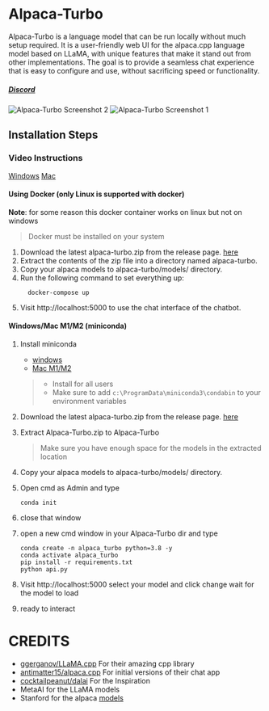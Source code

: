 # Alpaca-Turbo

Alpaca-Turbo is a language model that can be run locally without much setup required. It is a user-friendly web UI for the alpaca.cpp language model based on LLaMA, with unique features that make it stand out from other implementations. The goal is to provide a seamless chat experience that is easy to configure and use, without sacrificing speed or functionality.

##### [Discord](https://discord.gg/pm4JzCBHNn)

![Alpaca-Turbo Screenshot 2](./screenshots/screenshot2.png)
![Alpaca-Turbo Screenshot 1](./screenshots/screenshot1.png)

## Installation Steps

### Video Instructions
[Windows](https://drive.google.com/file/d/1771mvqo6LgU8El1A8-m4vxXHPE-gy91u/view?usp=sharing)
[Mac](https://www.youtube.com/watch?v=bGcrTGsSNaY)

#### Using Docker (only Linux is supported with docker)

**Note**: for some reason this docker container works on linux but not on windows

> Docker must be installed on your system

1. Download the latest alpaca-turbo.zip from the release page. [here](https://github.com/ViperX7/Alpaca-Turbo/releases/)
2. Extract the contents of the zip file into a directory named alpaca-turbo.
3. Copy your alpaca models to alpaca-turbo/models/ directory.
4. Run the following command to set everything up:
   ```
     docker-compose up
   ```
5. Visit http://localhost:5000 to use the chat interface of the chatbot.

#### Windows/Mac M1/M2 (miniconda)

1. Install miniconda 
    - [windows](https://repo.anaconda.com/miniconda/Miniconda3-latest-Windows-x86_64.exe) 
    - [Mac M1/M2](https://repo.anaconda.com/miniconda/Miniconda3-latest-MacOSX-arm64.pkg)

   > - Install for all users
   > - Make sure to add `c:\ProgramData\miniconda3\condabin` to your environment variables

2. Download the latest alpaca-turbo.zip from the release page. [here](https://github.com/ViperX7/Alpaca-Turbo/releases/)
3. Extract Alpaca-Turbo.zip to Alpaca-Turbo
   > Make sure you have enough space for the models in the extracted location
4. Copy your alpaca models to alpaca-turbo/models/ directory.
5. Open cmd as Admin and type
   ```
   conda init
   ```
6. close that window
7. open a new cmd window in your Alpaca-Turbo dir and type
   ```
   conda create -n alpaca_turbo python=3.8 -y
   conda activate alpaca_turbo
   pip install -r requirements.txt
   python api.py
   ```
8. Visit http://localhost:5000 select your model and click change wait for the model to load
9. ready to interact

# CREDITS

- [ggerganov/LLaMA.cpp](https://github.com/ggerganov/LLaMA.cpp) For their amazing cpp library
- [antimatter15/alpaca.cpp](https://github.com/antimatter15/alpaca.cpp) For initial versions of their chat app
- [cocktailpeanut/dalai](https://github.com/cocktailpeanut/dalai) For the Inspiration
- MetaAI for the LLaMA models
- Stanford for the alpaca [models](https://github.com/tatsu-lab/stanford_alpaca)
